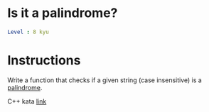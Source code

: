 # Is it a palindrome?

```yaml
Level : 8 kyu
```

# Instructions

Write a function that checks if a given string (case insensitive) is a [palindrome](https://en.wikipedia.org/wiki/Palindrome).

C++ kata [link](https://www.codewars.com/kata/57a1fd2ce298a731b20006a4/train/cpp)